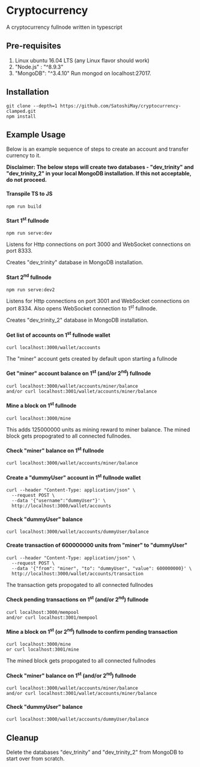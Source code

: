 # Cryptocurrency
A cryptocurrency fullnode written in typescript

## Pre-requisites
1. Linux ubuntu 16.04 LTS (any Linux flavor should work)
2. "Node.js" : "^8.9.3"
3. "MongoDB": "^3.4.10"
Run mongod on localhost:27017.

## Installation
```
git clone --depth=1 https://github.com/SatoshiMay/cryptocurrency-clamped.git
npm install
```

## Example Usage
Below is an example sequence of steps to create an account and transfer currency to it. 

**Disclaimer: The below steps will create two databases - "dev_trinity" and "dev_trinity_2" in your local MongoDB installation. If this not acceptable, do not proceed.**

#### Transpile TS to JS
```
npm run build
````
#### Start 1<sup>st</sup> fullnode
```
npm run serve:dev
```
Listens for Http connections on port 3000 and WebSocket connections on port 8333. 

Creates "dev_trinity" database in MongoDB installation. 

#### Start 2<sup>nd</sup> fullnode
```
npm run serve:dev2
```
Listens for Http connections on port 3001 and WebSocket connections on port 8334. Also opens WebSocket connection to 1<sup>st</sup> fullnode. 

Creates "dev_trinity_2" database in MongoDB installation.


#### Get list of accounts on 1<sup>st</sup> fullnode wallet
```
curl localhost:3000/wallet/accounts
```
The "miner" account gets created by default upon starting a fullnode

#### Get "miner" account balance on 1<sup>st</sup> (and/or 2<sup>nd</sup>) fullnode
```
curl localhost:3000/wallet/accounts/miner/balance
and/or curl localhost:3001/wallet/accounts/miner/balance
```

#### Mine a block on 1<sup>st</sup> fullnode 
```
curl localhost:3000/mine
```
This adds 125000000 units as mining reward to miner balance.
The mined block gets propograted to all connected fullnodes.

#### Check "miner" balance on 1<sup>st</sup> fullnode
```
curl localhost:3000/wallet/accounts/miner/balance
```

#### Create a "dummyUser" account in 1<sup>st</sup> fullnode wallet
```
curl --header "Content-Type: application/json" \
  --request POST \
  --data '{"username":"dummyUser"}' \
  http://localhost:3000/wallet/accounts
```

#### Check "dummyUser" balance
```
curl localhost:3000/wallet/accounts/dummyUser/balance
```

#### Create transaction of 600000000 units from "miner" to "dummyUser"
```
curl --header "Content-Type: application/json" \
  --request POST \
  --data '{"from": "miner", "to": "dummyUser", "value": 600000000}' \
  http://localhost:3000/wallet/accounts/transaction
```
The transaction gets propogated to all connected fullnodes

#### Check pending transactions on 1<sup>st</sup> (and/or 2<sup>nd</sup>) fullnode
```
curl localhost:3000/mempool
and/or curl localhost:3001/mempool
```

#### Mine a block on 1<sup>st</sup> (or 2<sup>nd</sup>) fullnode to confirm pending transaction
```
curl localhost:3000/mine 
or curl localhost:3001/mine
```

The mined block gets propogated to all connected fullnodes 

#### Check "miner" balance on 1<sup>st</sup> (and/or 2<sup>nd</sup>) fullnode
```
curl localhost:3000/wallet/accounts/miner/balance
and/or curl localhost:3001/wallet/accounts/miner/balance
```

#### Check "dummyUser" balance
```
curl localhost:3000/wallet/accounts/dummyUser/balance
```

## Cleanup
Delete the databases "dev_trinity" and "dev_trinity_2" from MongoDB to start over from scratch.

